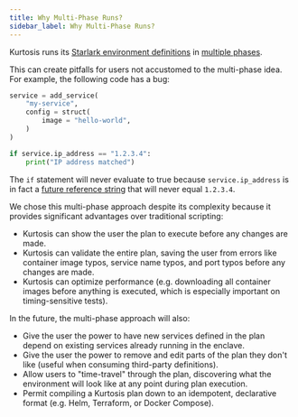 ```yaml
---
title: Why Multi-Phase Runs?
sidebar_label: Why Multi-Phase Runs?
---
```


Kurtosis runs its [Starlark environment definitions][starlark-reference] in [multiple phases][multi-phase-runs-reference].

This can create pitfalls for users not accustomed to the multi-phase idea. For example, the following code has a bug:

```python
service = add_service(
    "my-service",
    config = struct(
        image = "hello-world",
    )
)

if service.ip_address == "1.2.3.4":
    print("IP address matched")
```

The `if` statement will never evaluate to true because `service.ip_address` is in fact a [future reference string][future-references-reference] that will never equal `1.2.3.4`.

We chose this multi-phase approach despite its complexity because it provides significant advantages over traditional scripting:

- Kurtosis can show the user the plan to execute before any changes are made.
- Kurtosis can validate the entire plan, saving the user from errors like container image typos, service name typos, and port typos before any changes are made.
- Kurtosis can optimize performance (e.g. downloading all container images before anything is executed, which is especially important on timing-sensitive tests).

In the future, the multi-phase approach will also:

- Give the user the power to have new services defined in the plan depend on existing services already running in the enclave.
- Give the user the power to remove and edit parts of the plan they don't like (useful when consuming third-party definitions).
- Allow users to "time-travel" through the plan, discovering what the environment will look like at any point during plan execution.
- Permit compiling a Kurtosis plan down to an idempotent, declarative format (e.g. Helm, Terraform, or Docker Compose).

<!----------------- ONLY LINKS BELOW HERE ----------------->
[starlark-reference]: ../advanced-concepts/starlark.md
[multi-phase-runs-reference]: ../advanced-concepts/multi-phase-runs.md
[future-references-reference]: ../advanced-concepts/future-references.md
